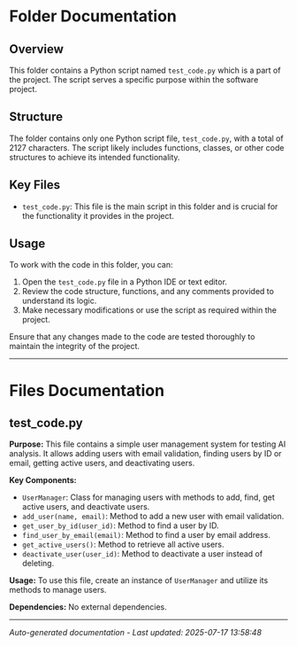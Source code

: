 # Folder Documentation

## Overview
This folder contains a Python script named `test_code.py` which is a part of the project. The script serves a specific purpose within the software project.

## Structure
The folder contains only one Python script file, `test_code.py`, with a total of 2127 characters. The script likely includes functions, classes, or other code structures to achieve its intended functionality.

## Key Files
- `test_code.py`: This file is the main script in this folder and is crucial for the functionality it provides in the project.

## Usage
To work with the code in this folder, you can:
1. Open the `test_code.py` file in a Python IDE or text editor.
2. Review the code structure, functions, and any comments provided to understand its logic.
3. Make necessary modifications or use the script as required within the project.

Ensure that any changes made to the code are tested thoroughly to maintain the integrity of the project.

---

# Files Documentation

## test_code.py

**Purpose:** This file contains a simple user management system for testing AI analysis. It allows adding users with email validation, finding users by ID or email, getting active users, and deactivating users.

**Key Components:**
- `UserManager`: Class for managing users with methods to add, find, get active users, and deactivate users.
- `add_user(name, email)`: Method to add a new user with email validation.
- `get_user_by_id(user_id)`: Method to find a user by ID.
- `find_user_by_email(email)`: Method to find a user by email address.
- `get_active_users()`: Method to retrieve all active users.
- `deactivate_user(user_id)`: Method to deactivate a user instead of deleting.

**Usage:** To use this file, create an instance of `UserManager` and utilize its methods to manage users.

**Dependencies:** No external dependencies.

---
*Auto-generated documentation - Last updated: 2025-07-17 13:58:48*
